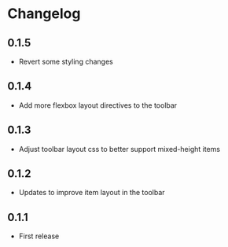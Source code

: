 # Changelog

## 0.1.5
- Revert some styling changes

## 0.1.4
- Add more flexbox layout directives to the toolbar

## 0.1.3
- Adjust toolbar layout css to better support mixed-height items

## 0.1.2
- Updates to improve item layout in the toolbar

## 0.1.1
- First release
